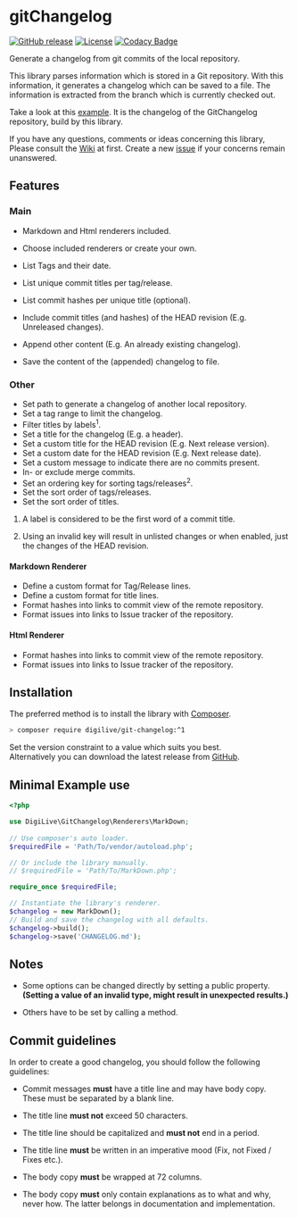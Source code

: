 # gitChangelog

[![GitHub release](https://img.shields.io/github/v/release/DigiLive/gitChangelog?include_prereleases)](https://github.com/DigiLive/gitChangelog/releases)
[![License](https://img.shields.io/badge/License-BSD%203--Clause-blue.svg)](https://opensource.org/licenses/BSD-3-Clause)
[![Codacy Badge](https://app.codacy.com/project/badge/Grade/7f0447563661494daac0c4fae4335ac0)](https://www.codacy.com/gh/DigiLive/gitChangelog/dashboard?utm_source=github.com&amp;utm_medium=referral&amp;utm_content=DigiLive/gitChangelog&amp;utm_campaign=Badge_Grade)

Generate a changelog from git commits of the local repository.

This library parses information which is stored in a Git repository. With this
information, it generates a changelog which can be saved to a file. The
information is extracted from the branch which is currently checked out.

Take a look at this [example](CHANGELOG.md). It is the changelog of the
GitChangelog repository, build by this library.

If you have any questions, comments or ideas concerning this library, Please
consult the [Wiki](https://github.com/DigiLive/gitChangelog/wiki) at first.
Create a new [issue](https://github.com/DigiLive/gitChangelog/issues/new) if
your concerns remain unanswered.

## Features

### Main

* Markdown and Html renderers included.

* Choose included renderers or create your own.

* List Tags and their date.

* List unique commit titles per tag/release.

* List commit hashes per unique title (optional).

* Include commit titles (and hashes) of the HEAD revision (E.g. Unreleased
  changes).

* Append other content (E.g. An already existing changelog).

* Save the content of the (appended) changelog to file.

### Other

* Set path to generate a changelog of another local repository.
* Set a tag range to limit the changelog.
* Filter titles by labels<sup>1</sup>.
* Set a title for the changelog (E.g. a header).
* Set a custom title for the HEAD revision (E.g. Next release version).
* Set a custom date for the HEAD revision (E.g. Next release date).
* Set a custom message to indicate there are no commits present.
* In- or exclude merge commits.
* Set an ordering key for sorting tags/releases<sup>2</sup>.
* Set the sort order of tags/releases.
* Set the sort order of titles.

1. A label is considered to be the first word of a commit title.

2. Using an invalid key will result in unlisted changes or when enabled, just
   the changes of the HEAD revision.

#### Markdown Renderer

* Define a custom format for Tag/Release lines.
* Define a custom format for title lines.
* Format hashes into links to commit view of the remote repository.
* Format issues into links to Issue tracker of the repository.

#### Html Renderer

* Format hashes into links to commit view of the remote repository.
* Format issues into links to Issue tracker of the repository.

## Installation

The preferred method is to install the library
with [Composer](http://getcomposer.org).

```sh
> composer require digilive/git-changelog:^1
```

Set the version constraint to a value which suits you best.  
Alternatively you can download the latest release
from [GitHub](https://github.com/DigiLive/gitChangelog/releases).

## Minimal Example use

```php
<?php

use DigiLive\GitChangelog\Renderers\MarkDown;
 
// Use composer's auto loader.
$requiredFile = 'Path/To/vendor/autoload.php';

// Or include the library manually.
// $requiredFile = 'Path/To/MarkDown.php';

require_once $requiredFile;

// Instantiate the library's renderer.
$changelog = new MarkDown();
// Build and save the changelog with all defaults.
$changelog->build();
$changelog->save('CHANGELOG.md');
```

## Notes

* Some options can be changed directly by setting a public property.
  **(Setting a value of an invalid type, might result in unexpected results.)**

* Others have to be set by calling a method.

## Commit guidelines

In order to create a good changelog, you should follow the following guidelines:

* Commit messages **must** have a title line and may have body copy. These must
  be separated by a blank line.

* The title line **must not** exceed 50 characters.

* The title line should be capitalized and **must not** end in a period.

* The title line **must** be written in an imperative mood (Fix, not Fixed /
  Fixes etc.).

* The body copy **must** be wrapped at 72 columns.

* The body copy **must** only contain explanations as to what and why, never
  how. The latter belongs in documentation and implementation.
